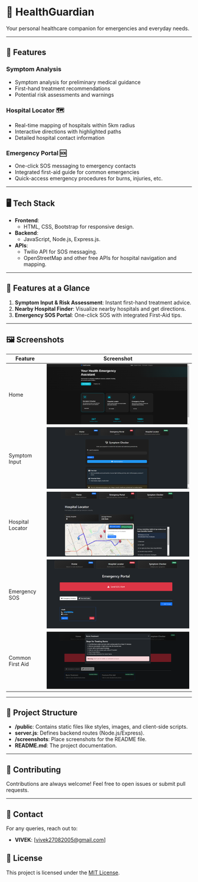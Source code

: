 # 🏥 HealthGuardian
Your personal healthcare companion for emergencies and everyday needs.  

---

## 🚀 Features
### Symptom Analysis
- Symptom analysis for preliminary medical guidance
- First-hand treatment recommendations
- Potential risk assessments and warnings

### Hospital Locator 🗺️
- Real-time mapping of hospitals within 5km radius
- Interactive directions with highlighted paths
- Detailed hospital contact information

### Emergency Portal 🆘
- One-click SOS messaging to emergency contacts
- Integrated first-aid guide for common emergencies
- Quick-access emergency procedures for burns, injuries, etc.  

---

## 🖥️ **Tech Stack**  
- **Frontend**:  
  - HTML, CSS, Bootstrap for responsive design.  
- **Backend**:  
  - JavaScript, Node.js, Express.js.  
- **APIs**:  
  - Twilio API for SOS messaging.  
  - OpenStreetMap and other free APIs for hospital navigation and mapping.  

---

## 🌟 **Features at a Glance**  
1. **Symptom Input & Risk Assessment**: Instant first-hand treatment advice.  
2. **Nearby Hospital Finder**: Visualize nearby hospitals and get directions.  
3. **Emergency SOS Portal**: One-click SOS with integrated First-Aid tips.  

---

## 🖼️ **Screenshots**  
| Feature        | Screenshot                |  
|----------------|-----------------------------------|  
| Home   | ![Home Page](screenshots/home.png) |
| Symptom Input  | ![Symptom Input](screenshots/symptom.png) |  
| Hospital Locator | ![Hospital Locator](screenshots/hospital.png) |  
| Emergency SOS  | ![Emergency SOS](screenshots/emergency.png) |  
| Common First Aid  | ![First Aid](screenshots/firstaid.png) | 
 

---

## 📁 **Project Structure**  
- **/public**: Contains static files like styles, images, and client-side scripts.    
- **server.js**: Defines backend routes (Node.js/Express).  
- **/screenshots**: Place screenshots for the README file.  
- **README.md**: The project documentation.  

---

## 🤝 **Contributing**  
Contributions are always welcome! Feel free to open issues or submit pull requests.  

---

## 📧 **Contact**  
For any queries, reach out to:  
- **VIVEK**: [vivek27082005@gmail.com] 


## 📄 **License**  
This project is licensed under the [MIT License](LICENSE).  
